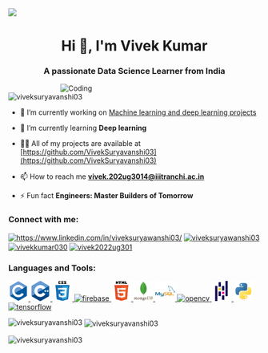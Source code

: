 <img src="https://github.com/VivekSuryavanshi03/VivekSuryawanshi03/blob/main/Welcome%20to%20MY%20GITHUB%20%E2%9C%8C%EF%B8%8F%F0%9F%98%89.png" width="1000">


<h1 align="center">Hi 👋, I'm Vivek Kumar</h1>
<h3 align="center">A passionate Data Science Learner from India</h3>

<img align="right" alt="Coding" width="400" src="https://indoanalytica.com/static/images/data-science-5.gif"> 

<p align="left"> <img src="https://komarev.com/ghpvc/?username=viveksuryavanshi03&label=Profile%20views&color=0e75b6&style=flat" alt="viveksuryavanshi03" /> </p>

- 🔭 I’m currently working on [Machine learning and deep learning projects](https://github.com/VivekSuryavanshi03)

- 🌱 I’m currently learning **Deep learning**

- 👨‍💻 All of my projects are available at [https://github.com/VivekSuryavanshi03](https://github.com/VivekSuryavanshi03)

- 📫 How to reach me **vivek.202ug3014@iiitranchi.ac.in**

- ⚡ Fun fact **Engineers: Master Builders of Tomorrow**

<h3 align="left">Connect with me:</h3>
<p align="left">
<a href="https://linkedin.com/in/https://www.linkedin.com/in/viveksuryawanshi03/" target="blank"><img align="center" src="https://raw.githubusercontent.com/rahuldkjain/github-profile-readme-generator/master/src/images/icons/Social/linked-in-alt.svg" alt="https://www.linkedin.com/in/viveksuryawanshi03/" height="30" width="40" /></a>
<a href="https://kaggle.com/viveksuryawanshi03" target="blank"><img align="center" src="https://raw.githubusercontent.com/rahuldkjain/github-profile-readme-generator/master/src/images/icons/Social/kaggle.svg" alt="viveksuryawanshi03" height="30" width="40" /></a>
<a href="https://instagram.com/vivekkumar030" target="blank"><img align="center" src="https://raw.githubusercontent.com/rahuldkjain/github-profile-readme-generator/master/src/images/icons/Social/instagram.svg" alt="vivekkumar030" height="30" width="40" /></a>
<a href="https://www.codechef.com/users/vivek2022ug301" target="blank"><img align="center" src="https://cdn.jsdelivr.net/npm/simple-icons@3.1.0/icons/codechef.svg" alt="vivek2022ug301" height="30" width="40" /></a>
</p>

<h3 align="left">Languages and Tools:</h3>
<p align="left"> <a href="https://www.cprogramming.com/" target="_blank" rel="noreferrer"> <img src="https://raw.githubusercontent.com/devicons/devicon/master/icons/c/c-original.svg" alt="c" width="40" height="40"/> </a> <a href="https://www.w3schools.com/cpp/" target="_blank" rel="noreferrer"> <img src="https://raw.githubusercontent.com/devicons/devicon/master/icons/cplusplus/cplusplus-original.svg" alt="cplusplus" width="40" height="40"/> </a> <a href="https://www.w3schools.com/css/" target="_blank" rel="noreferrer"> <img src="https://raw.githubusercontent.com/devicons/devicon/master/icons/css3/css3-original-wordmark.svg" alt="css3" width="40" height="40"/> </a> <a href="https://firebase.google.com/" target="_blank" rel="noreferrer"> <img src="https://www.vectorlogo.zone/logos/firebase/firebase-icon.svg" alt="firebase" width="40" height="40"/> </a> <a href="https://www.w3.org/html/" target="_blank" rel="noreferrer"> <img src="https://raw.githubusercontent.com/devicons/devicon/master/icons/html5/html5-original-wordmark.svg" alt="html5" width="40" height="40"/> </a> <a href="https://www.mongodb.com/" target="_blank" rel="noreferrer"> <img src="https://raw.githubusercontent.com/devicons/devicon/master/icons/mongodb/mongodb-original-wordmark.svg" alt="mongodb" width="40" height="40"/> </a> <a href="https://www.mysql.com/" target="_blank" rel="noreferrer"> <img src="https://raw.githubusercontent.com/devicons/devicon/master/icons/mysql/mysql-original-wordmark.svg" alt="mysql" width="40" height="40"/> </a> <a href="https://opencv.org/" target="_blank" rel="noreferrer"> <img src="https://www.vectorlogo.zone/logos/opencv/opencv-icon.svg" alt="opencv" width="40" height="40"/> </a> <a href="https://pandas.pydata.org/" target="_blank" rel="noreferrer"> <img src="https://raw.githubusercontent.com/devicons/devicon/2ae2a900d2f041da66e950e4d48052658d850630/icons/pandas/pandas-original.svg" alt="pandas" width="40" height="40"/> </a> <a href="https://www.python.org" target="_blank" rel="noreferrer"> <img src="https://raw.githubusercontent.com/devicons/devicon/master/icons/python/python-original.svg" alt="python" width="40" height="40"/> </a> <a href="https://www.tensorflow.org" target="_blank" rel="noreferrer"> <img src="https://www.vectorlogo.zone/logos/tensorflow/tensorflow-icon.svg" alt="tensorflow" width="40" height="40"/> </a> </p>

<p><img align="left" src="https://github-readme-stats.vercel.app/api/top-langs?username=viveksuryavanshi03&show_icons=true&locale=en&layout=compact" alt="viveksuryavanshi03" /></p>

<p>&nbsp;<img align="center" src="https://github-readme-stats.vercel.app/api?username=viveksuryavanshi03&show_icons=true&locale=en" alt="viveksuryavanshi03" /></p>

<p><img align="center" src="https://github-readme-streak-stats.herokuapp.com/?user=viveksuryavanshi03&" alt="viveksuryavanshi03" /></p>
